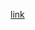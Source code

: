 [link](https://docs.google.com/presentation/d/17H9lIxGErcoutakHMEl6THGtdFxTzwpMK7e5Kd1oVFY/edit?usp=sharing)
